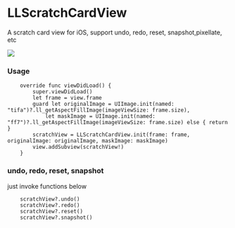 # LLScratchCardView
A scratch card view for iOS, support undo, redo, reset, snapshot,pixellate, etc

![](scratch.gif)


### Usage
```
    override func viewDidLoad() {
        super.viewDidLoad()
        let frame = view.frame
        guard let originalImage = UIImage.init(named: "tifa")?.ll_getAspectFillImage(imageViewSize: frame.size),
            let maskImage = UIImage.init(named: "ff7")?.ll_getAspectFillImage(imageViewSize: frame.size) else { return }
        scratchView = LLScratchCardView.init(frame: frame, originalImage: originalImage, maskImage: maskImage)
        view.addSubview(scratchView!)
    }
```

### undo, redo, reset, snapshot
just invoke functions below
```
    scratchView?.undo()
    scratchView?.redo()
    scratchView?.reset()
    scratchView?.snapshot()
```